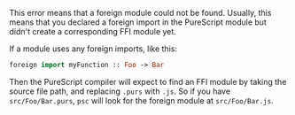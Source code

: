 This error means that a foreign module could not be found. Usually, this means that you declared a foreign import in the PureScript module but didn't create a corresponding FFI module yet.

If a module uses any foreign imports, like this:

```purescript
foreign import myFunction :: Foo -> Bar
```

Then the PureScript compiler will expect to find an FFI module by taking the source file path, and replacing `.purs` with `.js`. So if you have `src/Foo/Bar.purs`, `psc` will look for the foreign module at `src/Foo/Bar.js`.